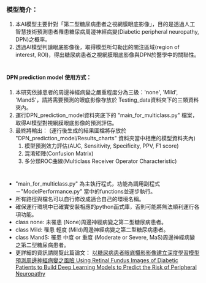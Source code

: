 ### 模型簡介：

1. 本AI模型主要針對「第二型糖尿病患者之視網膜眼底影像」，目的是透過人工智慧技術預測患者罹患糖尿病周邊神經病變(Diabetic peripheral neuropathy, DPN)之概率。
2. 透過AI模型判讀眼底影像後，取得模型所勾勒出的關注區域(region of interest, ROI)，得出糖尿病患者之視網膜眼底影像與DPN於醫學中的關聯性。

#
#### DPN prediction model 使用方式：
1. 本研究依據患者的周邊神經病變之嚴重程度分為三級：'none', 'Mild', 'MandS'，請將需要預測的眼底影像存放於 Testing_data資料夾下的三類資料夾內。
2. 運行DPN_prediction_model資料夾底下的 "main_for_multiclass.py" 檔案，取得AI模型對視網膜眼底影像的預測評估。
3. 最終將輸出：  (運行後生成的結果圖檔將存放於 "DPN_prediction_model/Results_charts" 資料夾當中相應的模型資料夾內)
	1. 模型預測效力評估(AUC, Sensitivity, Specificity, PPV, F1 score)
	2. 混淆矩陣(Confusion Matrix)
	3. 多分類ROC曲線(Multiclass Receiver Operator Characteristic)
#
* "main_for_multiclass.py" 為主執行程式，功能為調用副程式－"ModelPerformance.py" 當中的functions並逐步執行。
* 所有路徑與檔名可以自行修改成適合自己的環境名稱。
* 確保運行環境中已確實安裝相應的python函式庫，否則可能將無法順利運行各項功能。
* class none: 未罹患 (None)周邊神經病變之第二型糖尿病患者。
* class Mild: 罹患 輕度 (Mild)周邊神經病變之第二型糖尿病患者。
* class MandS: 罹患 中度 or 重度 (Moderate or Severe, MaS)周邊神經病變之第二型糖尿病患者。
* 更詳細的資訊請閱覽此篇論文：
[以糖尿病患者眼底攝影影像建立深度學習模型預測周邊神經病變之風險 Using Retinal Fundus Images of Diabetic Patients to Build Deep Learning Models to Predict the Risk of Peripheral Neuropathy](https://ndltd.ncl.edu.tw/cgi-bin/gs32/gsweb.cgi?o=dnclcdr&s=id=%22110NKUS0427098%22.&searchmode=basic)
